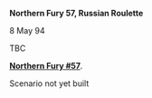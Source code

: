 **Northern Fury 57, Russian Roulette**

8 May 94

TBC

**<u>Northern Fury \#57</u>**.

Scenario not yet built
